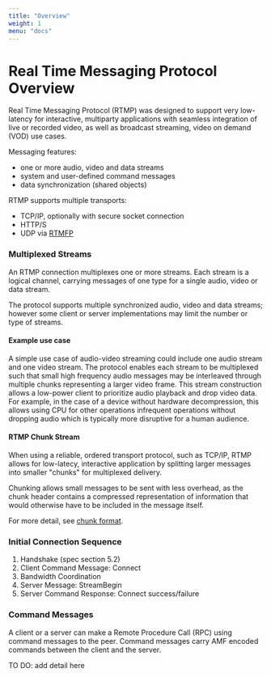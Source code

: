 ```yaml
---
title: "Overview"
weight: 1
menu: "docs"
---
```


# Real Time Messaging Protocol Overview

Real Time Messaging Protocol (RTMP) was designed to support very low-latency for interactive, multiparty applications with seamless integration of live or recorded video, as well as broadcast streaming, video on demand (VOD) use cases.

Messaging features:
- one or more audio, video and data streams
- system and user-defined command messages
- data synchronization (shared objects)

RTMP supports multiple transports:
* TCP/IP, optionally with secure socket connection
* HTTP/S
* UDP via [RTMFP](https://tools.ietf.org/html/rfc7425)

### Multiplexed Streams

An RTMP connection multiplexes one or more streams. Each stream is a logical channel, carrying messages of one type for a single audio, video or data stream.

The protocol supports multiple synchronized audio, video and data streams; however some client or server implementations may limit the number or type of streams.

#### Example use case
A simple use case of audio-video streaming could include one audio stream and one video stream. The protocol enables each stream to be multiplexed such that small high frequency audio messages may be interleaved through multiple chunks representing a larger video frame. This stream construction allows a low-power client to prioritize audio playback and drop video data. For example, in the case of a device without hardware decompression, this allows using CPU for other operations infrequent operations without dropping audio which is typically more disruptive for a human audience.

#### RTMP Chunk Stream

When using a reliable, ordered transport protocol, such as TCP/IP, RTMP allows for low-latecy, interactive application by splitting larger messages into smaller "chunks" for multiplexed delivery.

Chunking allows small messages to be sent with less overhead, as the chunk header contains a compressed representation of information that would otherwise have to be included in the message itself.

For more detail, see [chunk format](spec/chunk-format).


### Initial Connection Sequence

1. Handshake (spec section 5.2)
2. Client Command Message: Connect
3. Bandwidth Coordination
4. Server Message: StreamBegin
5. Server Command Response: Connect success/failure

### Command Messages

A client or a server can make a Remote Procedure Call (RPC) using command messages to the peer.
Command messages carry AMF encoded commands between the client and the server. 

TO DO: add detail here

